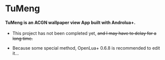 # TuMeng
#### TuMeng is an ACGN wallpaper view App built with Androlua+.

- This project has not been completed yet, ~~and I may have to delay for a long time.~~

- Because some special method, OpenLua+ 0.6.8 is recommended to edit it...
